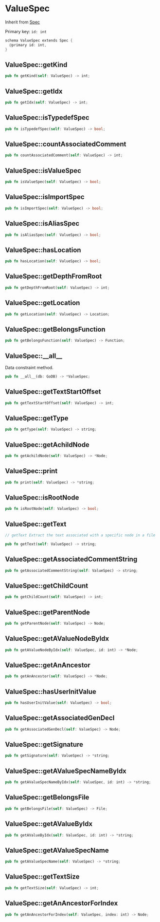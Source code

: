 # ValueSpec

Inherit from [Spec](./Spec.md)

Primary key: `id: int`

```rust
schema ValueSpec extends Spec {
  @primary id: int,
}
```
## ValueSpec::getKind

```rust
pub fn getKind(self: ValueSpec) -> int;
```
## ValueSpec::getIdx

```rust
pub fn getIdx(self: ValueSpec) -> int;
```
## ValueSpec::isTypedefSpec

```rust
pub fn isTypedefSpec(self: ValueSpec) -> bool;
```
## ValueSpec::countAssociatedComment

```rust
pub fn countAssociatedComment(self: ValueSpec) -> int;
```
## ValueSpec::isValueSpec

```rust
pub fn isValueSpec(self: ValueSpec) -> bool;
```
## ValueSpec::isImportSpec

```rust
pub fn isImportSpec(self: ValueSpec) -> bool;
```
## ValueSpec::isAliasSpec

```rust
pub fn isAliasSpec(self: ValueSpec) -> bool;
```
## ValueSpec::hasLocation

```rust
pub fn hasLocation(self: ValueSpec) -> bool;
```
## ValueSpec::getDepthFromRoot

```rust
pub fn getDepthFromRoot(self: ValueSpec) -> int;
```
## ValueSpec::getLocation

```rust
pub fn getLocation(self: ValueSpec) -> Location;
```
## ValueSpec::getBelongsFunction

```rust
pub fn getBelongsFunction(self: ValueSpec) -> Function;
```
## ValueSpec::\_\_all\_\_

Data constraint method.

```rust
pub fn __all__(db: GoDB) -> *ValueSpec;
```
## ValueSpec::getTextStartOffset

```rust
pub fn getTextStartOffset(self: ValueSpec) -> int;
```
## ValueSpec::getType

```rust
pub fn getType(self: ValueSpec) -> string;
```
## ValueSpec::getAchildNode

```rust
pub fn getAchildNode(self: ValueSpec) -> *Node;
```
## ValueSpec::print

```rust
pub fn print(self: ValueSpec) -> *string;
```
## ValueSpec::isRootNode

```rust
pub fn isRootNode(self: ValueSpec) -> bool;
```
## ValueSpec::getText

```java
// getText Extract the text associated with a specific node in a file
```
```rust
pub fn getText(self: ValueSpec) -> string;
```
## ValueSpec::getAssociatedCommentString

```rust
pub fn getAssociatedCommentString(self: ValueSpec) -> string;
```
## ValueSpec::getChildCount

```rust
pub fn getChildCount(self: ValueSpec) -> int;
```
## ValueSpec::getParentNode

```rust
pub fn getParentNode(self: ValueSpec) -> Node;
```
## ValueSpec::getAValueNodeByIdx

```rust
pub fn getAValueNodeByIdx(self: ValueSpec, id: int) -> *Node;
```
## ValueSpec::getAnAncestor

```rust
pub fn getAnAncestor(self: ValueSpec) -> *Node;
```
## ValueSpec::hasUserInitValue

```rust
pub fn hasUserInitValue(self: ValueSpec) -> bool;
```
## ValueSpec::getAssociatedGenDecl

```rust
pub fn getAssociatedGenDecl(self: ValueSpec) -> Node;
```
## ValueSpec::getSignature

```rust
pub fn getSignature(self: ValueSpec) -> *string;
```
## ValueSpec::getAValueSpecNameByIdx

```rust
pub fn getAValueSpecNameByIdx(self: ValueSpec, id: int) -> *string;
```
## ValueSpec::getBelongsFile

```rust
pub fn getBelongsFile(self: ValueSpec) -> File;
```
## ValueSpec::getAValueByIdx

```rust
pub fn getAValueByIdx(self: ValueSpec, id: int) -> *string;
```
## ValueSpec::getAValueSpecName

```rust
pub fn getAValueSpecName(self: ValueSpec) -> *string;
```
## ValueSpec::getTextSize

```rust
pub fn getTextSize(self: ValueSpec) -> int;
```
## ValueSpec::getAnAncestorForIndex

```rust
pub fn getAnAncestorForIndex(self: ValueSpec, index: int) -> Node;
```
